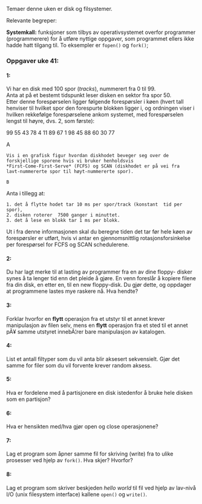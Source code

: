 

Temaer denne uken er disk og filsystemer.

Relevante begreper:

**Systemkall:** funksjoner som tilbys av operativsystemet overfor programmer (programmerere) for å utføre nyttige oppgaver, som programmet ellers ikke hadde hatt tilgang til. To eksempler er `fopen()` og `fork()`;



### Oppgaver uke 41:



#### 1:

Vi har en disk med 100 spor (*tracks*), nummerert fra 0 til 99.  
Anta at på et bestemt tidspunkt leser disken en sektor fra spor 50.  
Etter denne forespørselen ligger følgende forespørsler i køen 
(hvert tall henviser til hvilket spor den forespurte blokken ligger i, og ordningen viser i hvilken rekkefølge forespørselene ankom 
systemet, med forespørselen lengst til høyre,
dvs. 2, som første):

   99 55 43 78 4 11 89 67 1 98 45 88 60 30 77

A
~~~~
Vis i en grafisk figur hvordan diskhodet beveger seg over de 
forskjellige sporene hvis vi bruker henholdsvis 
*First-Come-First-Serve* (FCFS) og SCAN (diskhodet er på vei fra
lavt-nummererte spor til høyt-nummererte spor).

B
~~~~
Anta i tillegg at:

	1. det å flytte hodet tar 10 ms per spor/track (konstant  tid per spor),
	2. disken roterer  7500 ganger i minuttet.
	3. det å lese en blokk tar 1 ms per blokk.

Ut i fra denne informasjonen skal du beregne tiden det tar før hele køen
av forespørsler er utført, hvis vi antar en gjennomsnittlig
rotasjonsforsinkelse per forespørsel for FCFS og SCAN schedulerene.


#### 2:

Du har lagt merke til at lasting av programmer fra en av dine floppy-
disker synes å ta lenger tid enn det pleide å gjøre. En venn foreslår
å kopiere filene fra din disk, en etter en, til en new floppy-disk. Du
gjør dette, og oppdager at programmene lastes mye raskere nå. Hva hendte?


#### 3:

Forklar hvorfor en **flytt** operasjon fra et utstyr til et annet 
krever manipulasjon av filen selv, mens en **flytt** operasjon fra et 
sted til et annet pÃ¥ samme utstyret innebÃ¦rer bare manipulasjon av 
katalogen.


#### 4:

List et antall filtyper som du vil anta blir aksesert sekvensielt.
Gjør det samme for filer som du vil forvente krever random aksess.


#### 5:

Hva er fordelene med å partisjonere en disk istedenfor å bruke hele disken som en partisjon?


#### 6:

Hva er hensikten med/hva gjør open og close operasjonene? 


#### 7:

Lag et program som åpner samme fil for skriving (write) fra to ulike prosesser ved hjelp av `fork()`. Hva skjer? Hvorfor?


#### 8:

Lag et program som skriver beskjeden *hello world* til fil ved hjelp 
av lav-nivå I/O (unix filesystem interface) kallene ``open()`` og 
``write()``.



